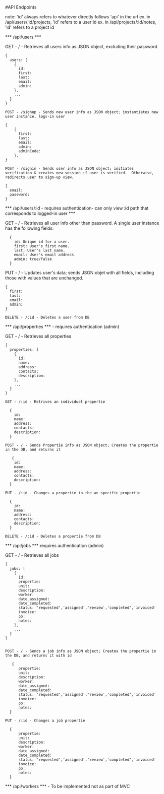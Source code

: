 #API Endpoints

note: 'id' always refers to whatever directly follows 'api' in the url
      ex. in /api/users/:id/projects, 'id' refers to a user id
      ex. in /api/projects/:id/notes, 'id' refers to a project id

*** /api/users ***

   GET - / - Retrieves all users info as JSON object, excluding their password.  
    
    {
      users: [
        {
          id:
          first:
          last:
          email:
          admin: 
        },
        ... 
      ]
    }
  
    POST - /signup - Sends new user info as JSON object; instantiates new user instance, logs-in user
    
    {
        {
          first:
          last:
          email:
          admin:
          adminCode:   
        },
    }

    POST - /signin - Sends user info as JSON object; initiates verification & creates new session if user is verified.  Otherwise, redirects user to sign-up view.
    
    {
      email:
      password:
    }

*** /api/users/:id - requires authentication- can only view :id path that corresponds to logged-in user ***

   GET - / - Retrieves all user info other than password.  A single user instance has the following fields:
    
      {
        id: Unique id for a user.
        first: User's first name.
        last: User's last name.
        email: User's email address
        admin: true/false
      }

   PUT - / - Updates user's data; sends JSON objet with all fields, including those with values that are unchanged.
    
    {
      first:
      last:
      email:
      admin:
    }

    DELETE - /:id - Deletes a user from DB


*** /api/properties *** - requires authentication (admin)

   GET - / - Retrieves all properties
    
    {
      properties: [
        {
          id:
          name:
          address:
          contacts:
          description:
        },
        ...
      ]
    }

    GET - /:id - Retrives an individual propertie 

      {
        id:
        name:
        address:
        contacts:
        description:
      }

    POST - / - Sends Propertie info as JSON object; Creates the propertie in the DB, and returns it

       {
        id:
        name:
        address:
        contacts:
        description:
      }

    PUT - /:id - Changes a propertie in the an specific propertie

      {
        id: 
        name:
        address:
        contacts:
        description:
      }

    DELETE - /:id - Deletes a propertie from DB

*** /api/jobs *** requires authentication (admin)


   GET - / - Retrieves all jobs
    
    {
      jobs: [
        {
          id:
          propertie:
          unit:
          description:
          worker:
          date_assigned:
          date_completed:
          status: 'requested','assigned','review','completed','invoiced' 
          invoice:
          po:
          notes:
        },
        ...
      ]
    }


    POST - / - Sends a job info as JSON object; Creates the propertie in the DB, and returns it with id

       {
          propertie:
          unit:
          description:
          worker:
          date_assigned:
          date_completed:
          status: 'requested','assigned','review','completed','invoiced' 
          invoice:
          po:
          notes:
      }

    PUT - /:id - Changes a job propertie 

      {
          propertie:
          unit:
          description:
          worker:
          date_assigned:
          date_completed:
          status: 'requested','assigned','review','completed','invoiced' 
          invoice:
          po:
          notes:
      }

*** /api/workers *** - To be implemented not as part of MVC
